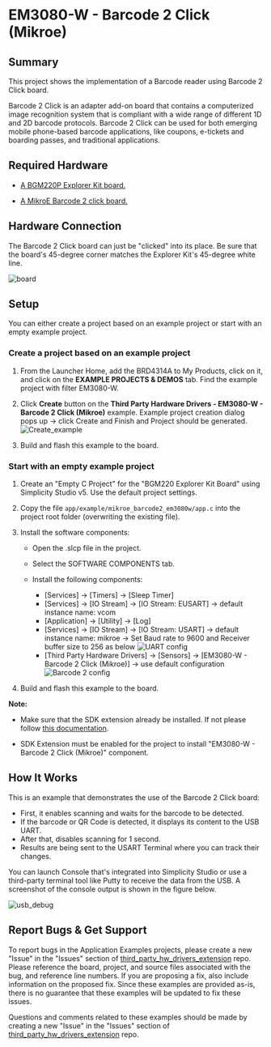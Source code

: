 # EM3080-W - Barcode 2 Click (Mikroe) #

## Summary ##

This project shows the implementation of a Barcode reader using Barcode 2 Click board.

Barcode 2 Click is an adapter add-on board that contains a computerized image recognition system that is compliant with a wide range of different 1D and 2D barcode protocols. Barcode 2 Click can be used for both emerging mobile phone-based barcode applications, like coupons, e-tickets and boarding passes, and traditional applications.

## Required Hardware ##

- [A BGM220P Explorer Kit board.](https://www.silabs.com/development-tools/wireless/bluetooth/bgm220-explorer-kit)

- [A MikroE Barcode 2 click board.](https://www.mikroe.com/barcode-2-click)

## Hardware Connection ##

The Barcode 2 Click board can just be "clicked" into its place. Be sure that the board's 45-degree corner matches the Explorer Kit's 45-degree white line.

![board](image/hardware_connection.png)

## Setup ##

You can either create a project based on an example project or start with an empty example project.

### Create a project based on an example project ###

1. From the Launcher Home, add the BRD4314A to My Products, click on it, and click on the **EXAMPLE PROJECTS & DEMOS** tab. Find the example project with filter EM3080-W.

2. Click **Create** button on the **Third Party Hardware Drivers - EM3080-W - Barcode 2 Click (Mikroe)** example. Example project creation dialog pops up -> click Create and Finish and Project should be generated.
![Create_example](image/create_example.png)

3. Build and flash this example to the board.

### Start with an empty example project ###

1. Create an "Empty C Project" for the "BGM220 Explorer Kit Board" using Simplicity Studio v5. Use the default project settings.

2. Copy the file `app/example/mikroe_barcode2_em3080w/app.c` into the project root folder (overwriting the existing file).

3. Install the software components:

    - Open the .slcp file in the project.

    - Select the SOFTWARE COMPONENTS tab.

    - Install the following components:

        - [Services] → [Timers] → [Sleep Timer]
        - [Services] → [IO Stream] → [IO Stream: EUSART] → default instance name: vcom
        - [Application] → [Utility] → [Log]
        - [Services] → [IO Stream] → [IO Stream: USART] → default instance name: mikroe -> Set Baud rate to 9600 and Receiver buffer size to 256 as below
        ![UART config](image/uart_config.png)
        - [Third Party Hardware Drivers] → [Sensors] → [EM3080-W - Barcode 2 Click (Mikroe)] → use default configuration
        ![Barcode 2 config](image/barcode2_config.png)

4. Build and flash this example to the board.

**Note:**

- Make sure that the SDK extension already be installed. If not please follow [this documentation](https://github.com/SiliconLabs/third_party_hw_drivers_extension/blob/master/README.md#how-to-add-to-simplicity-studio-ide).

- SDK Extension must be enabled for the project to install "EM3080-W - Barcode 2 Click (Mikroe)" component.

## How It Works ##

This is an example that demonstrates the use of the Barcode 2 Click board:

- First, it enables scanning and waits for the barcode to be detected.
- If the barcode or QR Code is detected, it displays its content to the USB UART.
- After that, disables scanning for 1 second.
- Results are being sent to the USART Terminal where you can track their changes.

You can launch Console that's integrated into Simplicity Studio or use a third-party terminal tool like Putty to receive the data from the USB. A screenshot of the console output is shown in the figure below.

![usb_debug](image/log.png "USB Debug Output Data")

## Report Bugs & Get Support ##

To report bugs in the Application Examples projects, please create a new "Issue" in the "Issues" section of [third_party_hw_drivers_extension](https://github.com/SiliconLabs/third_party_hw_drivers_extension) repo. Please reference the board, project, and source files associated with the bug, and reference line numbers. If you are proposing a fix, also include information on the proposed fix. Since these examples are provided as-is, there is no guarantee that these examples will be updated to fix these issues.

Questions and comments related to these examples should be made by creating a new "Issue" in the "Issues" section of [third_party_hw_drivers_extension](https://github.com/SiliconLabs/third_party_hw_drivers_extension) repo.
